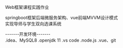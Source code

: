 Web框架课程实践作业   
   
springboot框架后端微服务架构、vue前端MVVM设计模式  
实现导师与学生双向选课系统  

-------开发环境-------  
 .idea、MySQL8
 .openjdk 11
 .vs code
 .node.js
 .vue、git  
  

